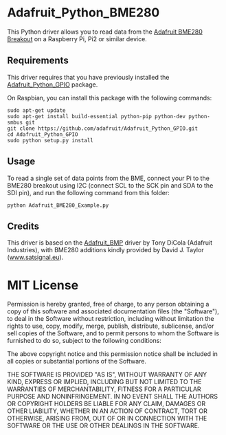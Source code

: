 # Adafruit_Python_BME280

This Python driver allows you to read data from the [Adafruit BME280 Breakout](https://www.adafruit.com/products/2652) on a Raspberry Pi, Pi2 or similar device.

## Requirements

This driver requires that you have previously installed the
[Adafruit_Python_GPIO](https://github.com/adafruit/Adafruit_Python_GPIO) package.

On Raspbian, you can install this package with the following commands:

```
sudo apt-get update
sudo apt-get install build-essential python-pip python-dev python-smbus git
git clone https://github.com/adafruit/Adafruit_Python_GPIO.git
cd Adafruit_Python_GPIO
sudo python setup.py install
```

## Usage

To read a single set of data points from the BME, connect your Pi 
to the BME280 breakout using I2C (connect SCL to the SCK pin and SDA
to the SDI pin), and run the following command from this folder:

```
python Adafruit_BME280_Example.py
```

## Credits

This driver is based on the [Adafruit_BMP](https://github.com/adafruit/Adafruit_Python_BMP)
driver by Tony DiCola (Adafruit Industries), with BME280 additions kindly provided by
David J. Taylor (www.satsignal.eu).

# MIT License

Permission is hereby granted, free of charge, to any person obtaining a copy
of this software and associated documentation files (the "Software"), to deal
in the Software without restriction, including without limitation the rights
to use, copy, modify, merge, publish, distribute, sublicense, and/or sell
copies of the Software, and to permit persons to whom the Software is
furnished to do so, subject to the following conditions:

The above copyright notice and this permission notice shall be included in
all copies or substantial portions of the Software.

THE SOFTWARE IS PROVIDED "AS IS", WITHOUT WARRANTY OF ANY KIND, EXPRESS OR
IMPLIED, INCLUDING BUT NOT LIMITED TO THE WARRANTIES OF MERCHANTABILITY,
FITNESS FOR A PARTICULAR PURPOSE AND NONINFRINGEMENT. IN NO EVENT SHALL THE
AUTHORS OR COPYRIGHT HOLDERS BE LIABLE FOR ANY CLAIM, DAMAGES OR OTHER
LIABILITY, WHETHER IN AN ACTION OF CONTRACT, TORT OR OTHERWISE, ARISING FROM,
OUT OF OR IN CONNECTION WITH THE SOFTWARE OR THE USE OR OTHER DEALINGS IN
THE SOFTWARE.
